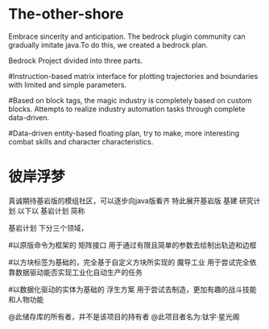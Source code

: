 # The-other-shore

Embrace sincerity and anticipation. The bedrock plugin community can gradually imitate java.To do this, we created a bedrock plan.

Bedrock Project divided into three parts.

#Instruction-based matrix interface for plotting trajectories and boundaries with limited and simple parameters.

#Based on block tags, the magic industry is completely based on custom blocks. Attempts to realize industry automation tasks through complete data-driven.

#Data-driven entity-based floating plan, try to make, more interesting combat skills and character characteristics.


# 彼岸浮梦

真诚期待基岩版的模组社区，可以逐步向java版看齐
特此展开基岩版 基建 研究计划
以下以 基岩计划 简称

基岩计划 下分三个领域，

#以原版命令为框架的 矩阵接口 
用于通过有限且简单的参数去绘制出轨迹和边框

#以方块标签为基础的，完全基于自定义方块所实现的 魔导工业
用于尝试完全依靠数据驱动能否实现工业化自动生产的任务

#以数据化驱动的实体为基础的 浮生方案 
用于尝试去制造，更加有趣的战斗技能和人物功能

@此储存库的所有者，并不是该项目的持有者
@此项目者名为:钛宇·星光阁
